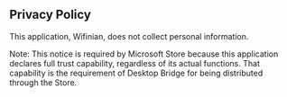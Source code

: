 ﻿## Privacy Policy

This application, Wifinian, does not collect personal information.

Note: This notice is required by Microsoft Store because this application declares full trust capability, regardless of its actual functions. That capability is the requirement of Desktop Bridge for being distributed through the Store.